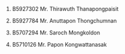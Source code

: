 1. B5927302 Mr. Thirawuth Thanapongpaisit

2. B5927784 Mr. Anuttapon Thongchumnan
3. B5707294 Mr. Saroch Mongkoldon
4. B5710126  Mr. Papon Kongwattanasak

 
